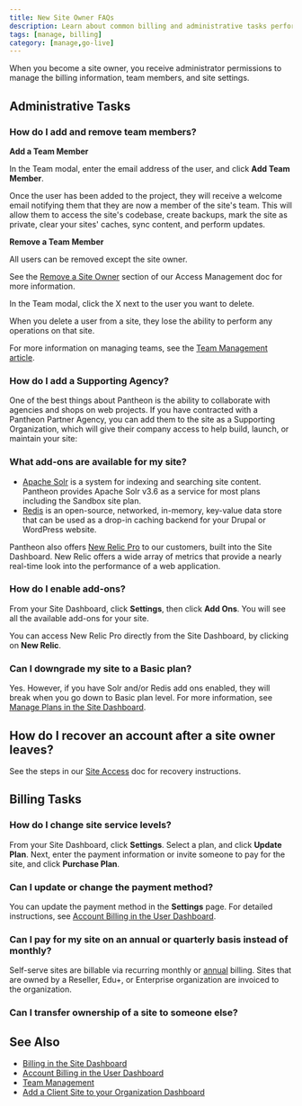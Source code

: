 ```yaml
---
title: New Site Owner FAQs
description: Learn about common billing and administrative tasks performed by a Pantheon Drupal or WordPress site owner.
tags: [manage, billing]
category: [manage,go-live]
---
```

When you become a site owner, you receive administrator permissions to manage the billing information, team members, and site settings.

## Administrative Tasks


### How do I add and remove team members?

**Add a Team Member**

In the Team modal, enter the email address of the user, and click **Add Team Member**.

Once the user has been added to the project, they will receive a welcome email notifying them that they are now a member of the site's team. This will allow them to access the site's codebase, create backups, mark the site as private, clear your sites' caches, sync content, and perform updates.

**Remove a Team Member**

<Alert title="Note" type="info">

All users can be removed except the site owner.

See the [Remove a Site Owner](/access-management/#remove-a-site-owner) section of our Access Management doc for more information.

</Alert>

In the Team modal, click the X next to the user you want to delete.

When you delete a user from a site, they lose the ability to perform any operations on that site.

For more information on managing teams, see the [Team Management article](/team-management).


### How do I add a Supporting Agency?
One of the best things about Pantheon is the ability to collaborate with agencies and shops on web projects. If you have contracted with a Pantheon Partner Agency, you can add them to the site as a Supporting Organization, which will give their company access to help build, launch, or maintain your site:

<Partial file="add-supporting-org.md" />

### What add-ons are available for my site?

 - [Apache Solr](/solr) is a system for indexing and searching site content. Pantheon provides Apache Solr v3.6 as a service for most plans including the Sandbox site plan.
 - [Redis](/redis) is an open-source, networked, in-memory, key-value data store that can be used as a drop-in caching backend for your Drupal or WordPress website.


Pantheon also offers [New Relic Pro](/new-relic) to our customers, built into the Site Dashboard. New Relic offers a wide array of metrics that provide a nearly real-time look into the performance of a web application.

### How do I enable add-ons?
From your Site Dashboard, click **Settings**, then click **Add Ons**. You will see all the available add-ons for your site.

You can access New Relic Pro directly from the Site Dashboard, by clicking on **<span class="glyphicons glyphicons-eye-open"></span> New Relic**.


### Can I downgrade my site to a Basic plan?
Yes. However, if you have Solr and/or Redis add ons enabled, they will break when you go down to Basic plan level. For more information, see [Manage Plans in the Site Dashboard](/site-plan/#basic-plan).

## How do I recover an account after a site owner leaves?
See the steps in our [Site Access](/site-access) doc for recovery instructions.

## Billing Tasks


### How do I change site service levels?
From your Site Dashboard, click **Settings**. Select a plan, and click **Update Plan**. Next, enter the payment information or invite someone to pay for the site, and click **Purchase Plan**.

### Can I update or change the payment method?
You can update the payment method in the **Settings** page. For detailed instructions, see [Account Billing in the User Dashboard](/account-billing).

### Can I pay for my site on an annual or quarterly basis instead of monthly?
Self-serve sites are billable via recurring monthly or [annual](/annual-billing) billing. Sites that are owned by a Reseller, Edu+, or Enterprise organization are invoiced to the organization.

### Can I transfer ownership of a site to someone else?
<Partial file="transfer-ownership-billing-intro.md" />
<Partial file="transfer-ownership-billing-steps.md" />

## See Also

- [Billing in the Site Dashboard](/site-billing)
- [Account Billing in the User Dashboard](/account-billing)
- [Team Management](/team-management)
- [Add a Client Site to your Organization Dashboard](/add-client-site)
